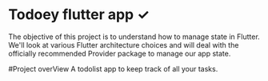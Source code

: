 # Todoey flutter app ✓

The objective of this project is to understand how to manage state in Flutter. We'll look at various Flutter architecture choices and will deal with the officially recommended Provider package to manage our app state.

#Project overView
A todolist app to keep track of all your tasks.
